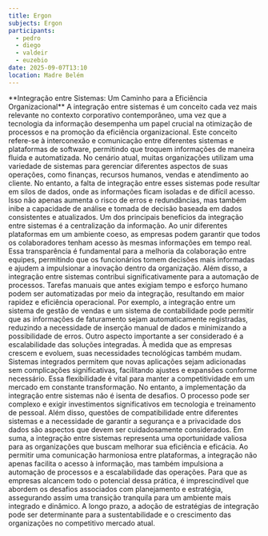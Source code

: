 ```yaml
---
title: Ergon
subjects: Ergon
participants:
  - pedro
  - diego
  - valdeir
  - euzebio
date: 2025-09-07T13:10
location: Madre Belém
---
```

\*\*Integração entre Sistemas: Um Caminho para a Eficiência Organizacional\*\*
A integração entre sistemas é um conceito cada vez mais relevante no contexto corporativo contemporâneo, uma vez que a tecnologia da informação desempenha um papel crucial na otimização de processos e na promoção da eficiência organizacional. Este conceito refere-se à interconexão e comunicação entre diferentes sistemas e plataformas de software, permitindo que troquem informações de maneira fluida e automatizada.
No cenário atual, muitas organizações utilizam uma variedade de sistemas para gerenciar diferentes aspectos de suas operações, como finanças, recursos humanos, vendas e atendimento ao cliente. No entanto, a falta de integração entre esses sistemas pode resultar em silos de dados, onde as informações ficam isoladas e de difícil acesso. Isso não apenas aumenta o risco de erros e redundâncias, mas também inibe a capacidade de análise e tomada de decisão baseada em dados consistentes e atualizados.
Um dos principais benefícios da integração entre sistemas é a centralização da informação. Ao unir diferentes plataformas em um ambiente coeso, as empresas podem garantir que todos os colaboradores tenham acesso às mesmas informações em tempo real. Essa transparência é fundamental para a melhoria da colaboração entre equipes, permitindo que os funcionários tomem decisões mais informadas e ajudem a impulsionar a inovação dentro da organização.
Além disso, a integração entre sistemas contribui significativamente para a automação de processos. Tarefas manuais que antes exigiam tempo e esforço humano podem ser automatizadas por meio da integração, resultando em maior rapidez e eficiência operacional. Por exemplo, a integração entre um sistema de gestão de vendas e um sistema de contabilidade pode permitir que as informações de faturamento sejam automaticamente registradas, reduzindo a necessidade de inserção manual de dados e minimizando a possibilidade de erros.
Outro aspecto importante a ser considerado é a escalabilidade das soluções integradas. À medida que as empresas crescem e evoluem, suas necessidades tecnológicas também mudam. Sistemas integrados permitem que novas aplicações sejam adicionadas sem complicações significativas, facilitando ajustes e expansões conforme necessário. Essa flexibilidade é vital para manter a competitividade em um mercado em constante transformação.
No entanto, a implementação da integração entre sistemas não é isenta de desafios. O processo pode ser complexo e exigir investimentos significativos em tecnologia e treinamento de pessoal. Além disso, questões de compatibilidade entre diferentes sistemas e a necessidade de garantir a segurança e a privacidade dos dados são aspectos que devem ser cuidadosamente considerados.
Em suma, a integração entre sistemas representa uma oportunidade valiosa para as organizações que buscam melhorar sua eficiência e eficácia. Ao permitir uma comunicação harmoniosa entre plataformas, a integração não apenas facilita o acesso à informação, mas também impulsiona a automação de processos e a escalabilidade das operações. Para que as empresas alcancem todo o potencial dessa prática, é imprescindível que abordem os desafios associados com planejamento e estratégia, assegurando assim uma transição tranquila para um ambiente mais integrado e dinâmico. A longo prazo, a adoção de estratégias de integração pode ser determinante para a sustentabilidade e o crescimento das organizações no competitivo mercado atual.